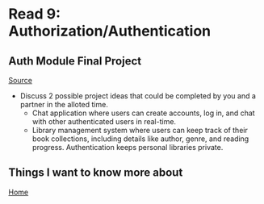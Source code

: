 # Read 9: Authorization/Authentication

## Auth Module Final Project

[Source](https://codefellows.github.io/code-401-javascript-guide/curriculum/class-09/lab/)

- Discuss 2 possible project ideas that could be completed by you and a partner in the alloted time.
  - Chat application where users can create accounts, log in, and chat with other authenticated users in real-time.
  - Library management system where users can keep track of their book collections, including details like author, genre, and reading progress. Authentication keeps personal libraries private.

## Things I want to know more about

[Home](https://sfpagalan.github.io/reading-notes/)